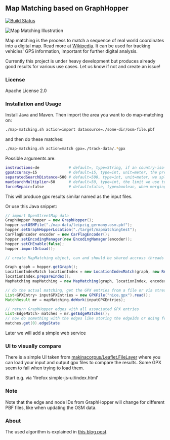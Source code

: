 ## Map Matching based on GraphHopper

[![Build Status](https://secure.travis-ci.org/graphhopper/map-matching.png?branch=master)](http://travis-ci.org/graphhopper/map-matching)

![Map Matching Illustration](https://karussell.files.wordpress.com/2014/07/map-matching.png)

Map matching is the process to match a sequence of real world coordinates into a digital map.
Read more at [Wikipedia](https://en.wikipedia.org/wiki/Map_matching). It can be used for tracking vehicles' GPS information,
important for further digital analysis.

Currently this project is under heavy development but produces already good results for various use cases. Let us know if not and create an issue!

### License

Apache License 2.0

### Installation and Usage

Install Java and Maven. Then import the area you want to do map-matching on:

```bash
./map-matching.sh action=import datasource=./some-dir/osm-file.pbf
```

and then do these matches:
```bash
./map-matching.sh action=match gpx=./track-data/.*gpx
```

Possible arguments are:
```bash
instructions=de             # default=, type=String, if an country-iso-code (like en or de) is specified turn instructions are included in the output, leave empty or default to avoid this
gpxAccuracy=15              # default=15, type=int, unit=meter, the precision of the used device
separatedSearchDistance=500 # default=500, type=int, unit=meter, we split the incoming list into smaller parts (hopefully) without loops. Later we'll detect loops and insert the correctly detected road recursivly, see #1
maxSearchMultiplier=50      # default=50, type=int, the limit we use to search a route from one gps entry to the other to avoid exploring the whole graph in case of disconnected subnetworks. See #15
forceRepair=false           # default=false, type=boolean, when merging two path segments it can happen that edges seem illegal like two adjacent and parallel edges and the search will normally fail. Setting this to true tries to clean the illegal situation
```

This will produce gpx results similar named as the input files.

Or use this Java snippet:

```java
// import OpenStreetMap data
GraphHopper hopper = new GraphHopper();
hopper.setOSMFile("./map-data/leipzig_germany.osm.pbf");
hopper.setGraphHopperLocation("./target/mapmatchingtest");
CarFlagEncoder encoder = new CarFlagEncoder();
hopper.setEncodingManager(new EncodingManager(encoder));
hopper.setCHEnable(false);
hopper.importOrLoad();

// create MapMatching object, can and should be shared accross threads

Graph graph = hopper.getGraph();
LocationIndexMatch locationIndex = new LocationIndexMatch(graph, new RAMDirectory());
locationIndex.prepareIndex();
MapMatching mapMatching = new MapMatching(graph, locationIndex, encoder);

// do the actual matching, get the GPX entries from a file or via stream
List<GPXEntry> inputGPXEntries = new GPXFile("nice.gpx").read();
MatchResult mr = mapMatching.doWork(inputGPXEntries);

// return GraphHopper edges with all associated GPX entries
List<EdgeMatch> matches = mr.getEdgeMatches();
// now do something with the edges like storing the edgeIds or doing fetchWayGeometry etc
matches.get(0).edgeState
```

Later we will add a simple web service

### UI to visually compare

There is a simple UI taken from [makinacorpus/Leaflet.FileLayer](https://github.com/makinacorpus/Leaflet.FileLayer)
where you can load your input and output gpx files to compare the results. Some GPX seem to fail when trying to load them.

Start e.g. via 'firefox simple-js-ui/index.html'

### Note

Note that the edge and node IDs from GraphHopper will change for different PBF files,
like when updating the OSM data.

### About

The used algorithm is explained in [this blog post](http://karussell.wordpress.com/2014/07/28/digitalizing-gpx-points-or-how-to-track-vehicles-with-graphhopper/).
